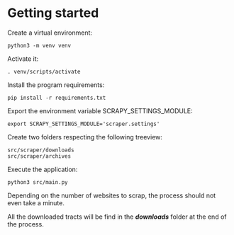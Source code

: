# Getting started

Create a virtual environment:

```
python3 -m venv venv
```

Activate it:

```
. venv/scripts/activate
```

Install the program requirements:

```
pip install -r requirements.txt
```

Export the environment variable SCRAPY_SETTINGS_MODULE:

```
export SCRAPY_SETTINGS_MODULE='scraper.settings'
```

Create two folders respecting the following treeview:

```
src/scraper/downloads
src/scraper/archives
```
Execute the application:

```
python3 src/main.py
```

Depending on the number of websites to scrap, the process should not even take a minute.

All the downloaded tracts will be find in the ***downloads*** folder at the end of the process.